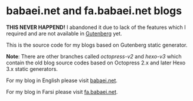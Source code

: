 babaei.net and fa.babaei.net blogs
==================================

__THIS NEVER HAPPEND!__ I abandoned it due to lack of the features which I required and are not available in [Gutenberg](https://github.com/Keats/gutenberg) yet.

This is the source code for my blogs based on Gutenberg static generator.

**Note**: There are other branches called _octopress-v2_ and _hexo-v3_ which contain the old blog source codes based on Octopress 2.x and later Hexo 3.x static generators.

For my blog in English please visit [babaei.net](https://www.babaei.net/).

For my blog in Farsi please visit [fa.babaei.net](https://fa.babaei.net/).
